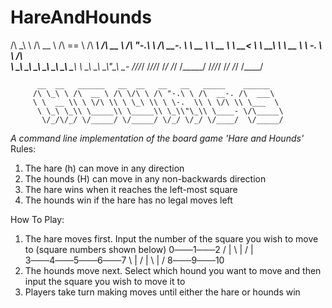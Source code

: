 # HareAndHounds

/\ \_\ \ /\  __ \ /\  == \ /\  ___\     /\  __ \ /\ "-.\ \ /\  __-.
\ \  __ \\ \  __ \\ \  __< \ \  __\     \ \  __ \\ \ \-.  \\ \ \/\ \
 \ \_\ \_\\ \_\ \_\\ \_\ \_\\ \_____\    \ \_\ \_\\ \_\\"\_\\ \____-
  \/_/\/_/ \/_/\/_/ \/_/ /_/ \/_____/     \/_/\/_/ \/_/ \/_/ \/____/

          __  __   ______   __  __   __   __   _____    ______
         /\ \_\ \ /\  __ \ /\ \/\ \ /\ "-.\ \ /\  __-. /\  ___\
         \ \  __ \\ \ \/\ \\ \ \_\ \\ \ \-.  \\ \ \/\ \\ \___  \
          \ \_\ \_\\ \_____\\ \_____\\ \_\\"\_\\ \____- \/\_____\
           \/_/\/_/ \/_____/ \/_____/ \/_/ \/_/ \/____/  \/_____/
*A command line implementation of the board game 'Hare and Hounds'*
 Rules:
  1. The hare (h) can move in any direction
  2. The hounds (H) can move in any non-backwards direction
  3. The hare wins when it reaches the left-most square
  4. The hounds win if the hare has no legal moves left

 How To Play:
  1. The hare moves first. Input the number of the square
     you wish to move to (square numbers shown below)
                    0───1───2
                  / | \ | / | \
                3───4───5───6───7
                  \ | / | \ | /
                    8───9───10
  2. The hounds move next. Select which hound you want to
     move and then input the square you wish to move it to
  3. Players take turn making moves until either the hare or hounds win

